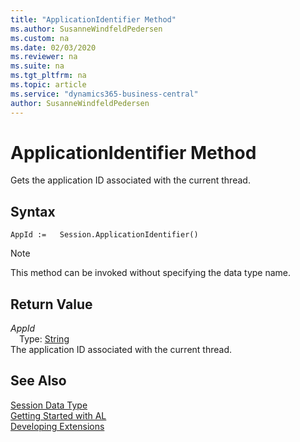 ```yaml
---
title: "ApplicationIdentifier Method"
ms.author: SusanneWindfeldPedersen
ms.custom: na
ms.date: 02/03/2020
ms.reviewer: na
ms.suite: na
ms.tgt_pltfrm: na
ms.topic: article
ms.service: "dynamics365-business-central"
author: SusanneWindfeldPedersen
---
```

[//]: # (START>DO_NOT_EDIT)
[//]: # (IMPORTANT:Do not edit any of the content between here and the END>DO_NOT_EDIT.)
[//]: # (Any modifications should be made in the .xml files in the ModernDev repo.)
# ApplicationIdentifier Method
Gets the application ID associated with the current thread.


## Syntax
```
AppId :=   Session.ApplicationIdentifier()
```
> [!NOTE]  
> This method can be invoked without specifying the data type name.  


## Return Value
*AppId*  
&emsp;Type: [String](../string/string-data-type.md)  
The application ID associated with the current thread.  


[//]: # (IMPORTANT: END>DO_NOT_EDIT)
## See Also
[Session Data Type](session-data-type.md)  
[Getting Started with AL](../../devenv-get-started.md)  
[Developing Extensions](../../devenv-dev-overview.md)